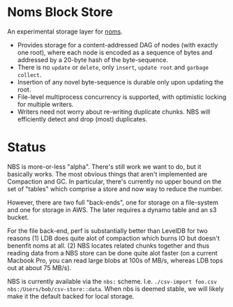 # Noms Block Store
An experimental storage layer for [noms](https://github.com/attic-labs/noms).

- Provides storage for a content-addressed DAG of nodes (with exactly one root), where each node is encoded as a sequence of bytes and addressed by a 20-byte hash of the byte-sequence.
- There is no `update` or `delete`, only `insert`, `update root` and `garbage collect`.
- Insertion of any novel byte-sequence is durable only upon updating the root.
- File-level multiprocess concurrency is supported, with optimistic locking for multiple writers.
- Writers need not worry about re-writing duplicate chunks. NBS will efficiently detect and drop (most) duplicates.

# Status
NBS is more-or-less "alpha". There's still work we want to do, but it basically works. The most obvious things that aren't implemented are Compaction and GC. In particular, there's currently no upper bound on the set of "tables" which comprise a store and now way to reduce the number.

However, there are two full "back-ends", one for storage on a file-system and one for storage in AWS. The later requires a dynamo table and an s3 bucket.

For the file back-end, perf is substantially better than LevelDB for two reasons (1) LDB does quite alot of compaction which burns IO but doesn't benenfit noms at all. (2) NBS locates related chunks together and thus reading data from a NBS store can be done quite alot faster (on a current Macbook Pro, you can read large blobs at 100s of MB/s, whereas LDB tops out at about 75 MB/s).

NBS is currently available via the `nbs:` scheme. I.e. `./csv-import foo.csv nbs:/Users/bob/csv-store::data`. When nbs is deemed stable, we will likely make it the default backed for local storage.
